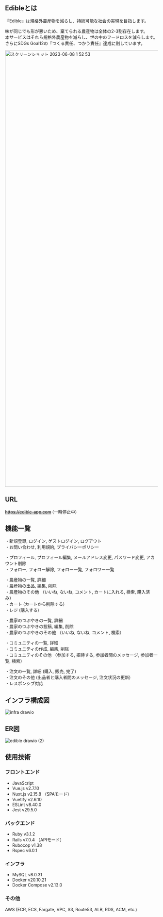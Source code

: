 ## Edibleとは
『Edible』は規格外農産物を減らし、持続可能な社会の実現を目指します。 

味が同じでも形が悪いため、棄てられる農産物は全体の2-3割存在します。   
本サービスはそれら規格外農産物を減らし、世の中のフードロスを減らします。   
さらにSDGs Goal12の『つくる責任、つかう責任』達成に則しています。 

<img width="1440" alt="スクリーンショット 2023-06-08 1 52 53" src="https://github.com/zksytmkn/myapp_root/assets/86869822/75953b4b-22e1-4d0d-b11e-360f893724b8">

## URL
~~https://edible-app.com~~
(一時停止中)

## 機能一覧
・新規登録, ログイン, ゲストログイン, ログアウト  
・お問い合わせ, 利用規約, プライバシーポリシー  

・プロフィール, プロフィール編集, メールアドレス変更, パスワード変更, アカウント削除  
・フォロー, フォロー解除, フォロー一覧, フォロワー一覧  

・農産物の一覧, 詳細  
・農産物の出品, 編集, 削除  
・農産物のその他 （いいね, ないね, コメント, カートに入れる, 検索, 購入済み）  
・カート (カートから削除する)  
・レジ (購入する)  

・農家のつぶやきの一覧, 詳細  
・農家のつぶやきの投稿, 編集, 削除  
・農家のつぶやきのその他 （いいね, ないね, コメント, 検索）  

・コミュニティの一覧, 詳細  
・コミュニティの作成, 編集, 削除  
・コミュニティのその他 （参加する, 招待する, 参加者間のメッセージ, 参加者一覧, 検索）  

・注文の一覧, 詳細 (購入, 販売, 完了)  
・注文のその他 (出品者と購入者間のメッセージ, 注文状況の更新)  
・レスポンシブ対応  

## インフラ構成図
![infra drawio](https://github.com/zksytmkn/myapp_root/assets/86869822/26e4e5cc-9d1a-4e35-8bc5-58ecaa905c80)

## ER図
![edible drawio (2)](https://github.com/zksytmkn/myapp_root/assets/86869822/039bcbfc-1c3d-40b9-8dfd-5df312d193ca)

## 使用技術
### フロントエンド
- JavaScript
- Vue.js v2.7.10
- Nuxt.js v2.15.8 （SPAモード）
- Vuetify v2.6.10
- ESLint v8.40.0
- Jest v29.5.0

### バックエンド
- Ruby v3.1.2
- Rails v7.0.4 （APIモード）
- Rubocop v1.38
- Rspec v6.0.1

### インフラ
- MySQL v8.0.31
- Docker v20.10.21
- Docker Compose v2.13.0

### その他
AWS (ECR, ECS, Fargate, VPC, S3, Route53, ALB, RDS, ACM, etc.)

